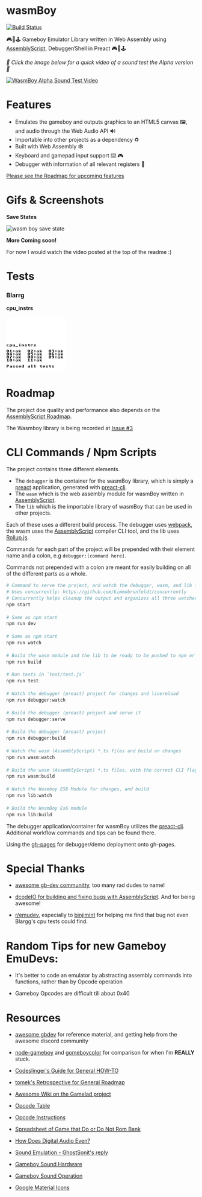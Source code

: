 # wasmBoy

<!--- Badges -->
[![Build Status](https://travis-ci.org/torch2424/wasmBoy.svg?branch=master)](https://travis-ci.org/torch2424/wasmBoy)

<!--- Short Description-->
🎮👾🕹️ Gameboy Emulator Library written in Web Assembly using [AssemblyScript](https://github.com/AssemblyScript/assemblyscript), Debugger/Shell in Preact 🎮👾🕹️


*🎵 Click the image below for a quick video of a sound test the Alpha version 🎵*


[![WasmBoy Alpha Sound Test Video](https://img.youtube.com/vi/LqH495sZ6ns/0.jpg)](https://www.youtube.com/watch?v=LqH495sZ6ns)

# Features

* Emulates the gameboy and outputs graphics to an HTML5 canvas 🖼️, and audio through the Web Audio API 🔊
* Importable into other projects as a dependency ♻️
* Built with Web Assembly 🕸️
* Keyboard and gamepad input support ⌨️ 🎮
* Debugger with information of all relevant registers 🐛

[Please see the Roadmap for upcoming features](#roadmap)

# Gifs & Screenshots

**Save States**


![wasm boy save state](https://user-images.githubusercontent.com/1448289/37084052-45e35e62-21a6-11e8-96d0-539c5649c197.gif)

**More Coming soon!**

For now I would watch the video posted at the top of the readme :)

# Tests

### Blarrg

**cpu_instrs**

![Cpu Instructions all tests passing](./test/testroms/blargg/cpu_instrs.png)

# Roadmap

The project doe quality and performance also depends on the [AssemblyScript Roadmap](https://github.com/AssemblyScript/assemblyscript/wiki/Status-and-Roadmap).

The Wasmboy library is being recorded at [Issue #3](https://github.com/torch2424/wasmBoy/issues/3)

# CLI Commands / Npm Scripts

The project contains three different elements.

* The `debugger` is the container for the wasmBoy library, which is simply a [preact](https://github.com/developit/preact) application, generated with [preact-cli](https://github.com/developit/preact-cli).
* The `wasm` which is the web assembly module for wasmBoy written in [AssemblyScript](https://github.com/AssemblyScript/assemblyscript).
* The `lib` which is the importable library of wasmBoy that can be used in other projects.

Each of these uses a different build process. The debugger uses [webpack](https://webpack.js.org/), the wasm uses the [AssemblyScript](https://github.com/AssemblyScript/assemblyscript) compiler CLI tool, and the lib uses [Rollup.js](https://rollupjs.org/guide/en).

Commands for each part of the project will be prepended with their element name and a colon, e.g `debugger:[command here]`.

Commands not prepended with a colon are meant for easily building on all of the different parts as a whole.

``` bash
# Command to serve the project, and watch the debugger, wasm, and lib for changes
# Uses concurrently: https://github.com/kimmobrunfeldt/concurrently
# Concurrently helps cleanup the output and organizes all three watchers/servers
npm start

# Same as npm start
npm run dev

# Same as npm start
npm run watch

# Build the wasm module and the lib to be ready to be pushed to npm or released
npm run build

# Run tests in `test/test.js`
npm run test

# Watch the debugger (preact) project for changes and livereload
npm run debugger:watch

# Build the debugger (preact) project and serve it
npm run debugger:serve

# Build the debugger (preact) project
npm run debugger:build

# Watch the wasm (AssemblyScript) *.ts files and build on changes
npm run wasm:watch

# Build the wasm (AssemblyScript) *.ts files, with the correct CLI flags
npm run wasm:build

# Watch the Wasmboy ES6 Module for changes, and build
npm run lib:watch

# Build the WasmBoy Es6 module
npm run lib:build
```

The debugger application/container for wasmBoy utilizes the [preact-cli](https://github.com/developit/preact-cli/blob/master/README.md). Additional workflow commands and tips can be found there.

Using the [gh-pages](https://www.npmjs.com/package/gh-pages) for debugger/demo deployment onto gh-pages.

# Special Thanks

* [awesome gb-dev communitty](https://github.com/avivace/awesome-gbdev), too many rad dudes to name!

* [dcodeIO for building and fixing bugs with AssemblyScript](https://github.com/AssemblyScript/assemblyscript). And for being awesome!

* [r/emudev](https://www.reddit.com/r/EmuDev/), especially to [binjimint](https://www.reddit.com/r/EmuDev/comments/7y2bux/gameboy_gb_graphical_bugs_game_writes_zeroes_into/dudlj3w/) for helping me find that bug not even Blargg's cpu tests could find.

# Random Tips for new Gameboy EmuDevs:

* It's better to code an emulator by abstracting assembly commands into functions, rather than by Opcode operation

* Gameboy Opcodes are difficult till about 0x40

# Resources

* [awesome gbdev](https://github.com/avivace/awesome-gbdev) for reference material, and getting help from the awesome discord community

* [node-gameboy](https://github.com/nakardo/node-gameboy) and [gomeboycolor](https://github.com/djhworld/gomeboycolor) for comparison for when I'm **REALLY** stuck.

* [Codeslinger's Guide for General HOW-TO](http://www.codeslinger.co.uk/pages/projects/gameboy.html)

* [tomek's Retrospective for General Roadmap](http://blog.rekawek.eu/2017/02/09/coffee-gb/)

* [Awesome Wiki on the Gamelad project](https://github.com/Dooskington/GameLad/wiki)

* [Opcode Table](http://pastraiser.com/cpu/gameboy/gameboy_opcodes.html)

* [Opcode Instructions](https://rednex.github.io/rgbds/gbz80.7.html)

* [Spreadsheet of Game that Do or Do Not Rom Bank](https://docs.google.com/spreadsheets/d/1cOS__xEj8bBT7cqEDgJcYStKuFAS8mMA4uErx9kA40M/edit#gid=1827536881)

* [How Does Digital Audio Even?](https://www.youtube.com/watch?v=1RIA9U5oXro)

* [Sound Emulation - GhostSonit's reply](https://www.reddit.com/r/EmuDev/comments/5gkwi5/gb_apu_sound_emulation/)

* [Gameboy Sound Hardware](http://gbdev.gg8.se/wiki/articles/Gameboy_sound_hardware)

* [Gameboy Sound Operation](https://gist.github.com/drhelius/3652407)

* [Google Material Icons](https://material.io/icons/)
